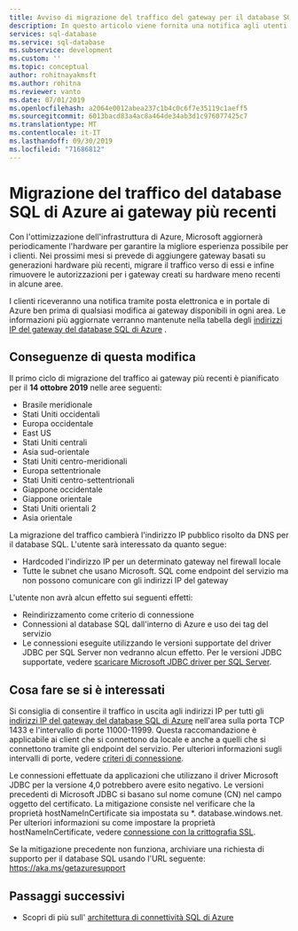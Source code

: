 ```yaml
---
title: Avviso di migrazione del traffico del gateway per il database SQL di Azure | Microsoft Docs
description: In questo articolo viene fornita una notifica agli utenti sulla migrazione degli indirizzi IP dei gateway del database SQL di Azure
services: sql-database
ms.service: sql-database
ms.subservice: development
ms.custom: ''
ms.topic: conceptual
author: rohitnayakmsft
ms.author: rohitna
ms.reviewer: vanto
ms.date: 07/01/2019
ms.openlocfilehash: a2064e0012abea237c1b4c0c6f7e35119c1aeff5
ms.sourcegitcommit: 6013bacd83a4ac8a464de34ab3d1c976077425c7
ms.translationtype: MT
ms.contentlocale: it-IT
ms.lasthandoff: 09/30/2019
ms.locfileid: "71686812"
---
```

# <a name="azure-sql-database-traffic-migration-to-newer-gateways"></a>Migrazione del traffico del database SQL di Azure ai gateway più recenti

Con l'ottimizzazione dell'infrastruttura di Azure, Microsoft aggiornerà periodicamente l'hardware per garantire la migliore esperienza possibile per i clienti. Nei prossimi mesi si prevede di aggiungere gateway basati su generazioni hardware più recenti, migrare il traffico verso di essi e infine rimuovere le autorizzazioni per i gateway creati su hardware meno recenti in alcune aree.  

I clienti riceveranno una notifica tramite posta elettronica e in portale di Azure ben prima di qualsiasi modifica ai gateway disponibili in ogni area. Le informazioni più aggiornate verranno mantenute nella tabella degli [indirizzi IP del gateway del database SQL di Azure](sql-database-connectivity-architecture.md#azure-sql-database-gateway-ip-addresses) .

## <a name="impact-of-this-change"></a>Conseguenze di questa modifica

Il primo ciclo di migrazione del traffico ai gateway più recenti è pianificato per il **14 ottobre 2019** nelle aree seguenti:
- Brasile meridionale
- Stati Uniti occidentali
- Europa occidentale
- East US
- Stati Uniti centrali
- Asia sud-orientale
- Stati Uniti centro-meridionali
- Europa settentrionale
- Stati Uniti centro-settentrionali
- Giappone occidentale
- Giappone orientale
- Stati Uniti orientali 2
- Asia orientale

La migrazione del traffico cambierà l'indirizzo IP pubblico risolto da DNS per il database SQL.
L'utente sarà interessato da quanto segue:
- Hardcoded l'indirizzo IP per un determinato gateway nel firewall locale
- Tutte le subnet che usano Microsoft. SQL come endpoint del servizio ma non possono comunicare con gli indirizzi IP del gateway

L'utente non avrà alcun effetto sui seguenti effetti:
- Reindirizzamento come criterio di connessione
- Connessioni al database SQL dall'interno di Azure e uso dei tag del servizio
- Le connessioni eseguite utilizzando le versioni supportate del driver JDBC per SQL Server non vedranno alcun effetto. Per le versioni JDBC supportate, vedere [scaricare Microsoft JDBC driver per SQL Server](/sql/connect/jdbc/download-microsoft-jdbc-driver-for-sql-server).

## <a name="what-to-do-you-do-if-youre-affected"></a>Cosa fare se si è interessati

Si consiglia di consentire il traffico in uscita agli indirizzi IP per tutti gli [indirizzi IP del gateway del database SQL di Azure](sql-database-connectivity-architecture.md#azure-sql-database-gateway-ip-addresses) nell'area sulla porta TCP 1433 e l'intervallo di porte 11000-11999. Questa raccomandazione è applicabile ai client che si connettono da locale e anche a quelli che si connettono tramite gli endpoint del servizio. Per ulteriori informazioni sugli intervalli di porte, vedere [criteri di connessione](sql-database-connectivity-architecture.md#connection-policy).

Le connessioni effettuate da applicazioni che utilizzano il driver Microsoft JDBC per la versione 4,0 potrebbero avere esito negativo. Le versioni precedenti di Microsoft JDBC si basano sul nome comune (CN) nel campo oggetto del certificato. La mitigazione consiste nel verificare che la proprietà hostNameInCertificate sia impostata su *. database.windows.net. Per ulteriori informazioni su come impostare la proprietà hostNameInCertificate, vedere [connessione con la crittografia SSL](/sql/connect/jdbc/connecting-with-ssl-encryption).

Se la mitigazione precedente non funziona, archiviare una richiesta di supporto per il database SQL usando l'URL seguente: https://aka.ms/getazuresupport

## <a name="next-steps"></a>Passaggi successivi

- Scopri di più sull' [architettura di connettività SQL di Azure](sql-database-connectivity-architecture.md)
